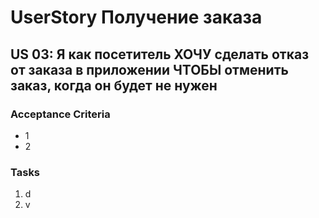 # UserStory Получение заказа

## US 03: Я как посетитель ХОЧУ сделать отказ от заказа в приложении ЧТОБЫ отменить заказ, когда он будет  не нужен
### Acceptance Criteria 
- 1
- 2

### Tasks
1. d
2. v
